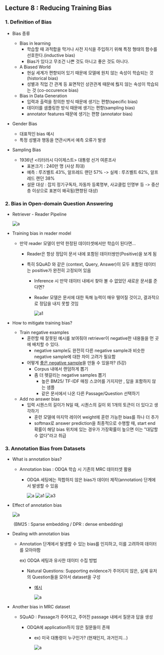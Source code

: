 ## Lecture 8 : Reducing Training Bias

### 1. Definition of Bias

- Bias 종류
  - Bias in learning
    - 학습할 때 과적합을 막거나 사전 지식을 주입하기 위해 특정 형태의 함수를 선호한다.(inductive bias)
    - Bias가 있다고 무조건 나쁜 것도 아니고 좋은 것도 아니다.
  - A Biased World
    - 현실 세계가 편향되어 있기 때문에 모델에 원치 않는 속성이 학습되는 것(historical bias)
    - 성별과 직업 간 관계 등 표면적인 상관관계 때문에 웒지 않는 속성이 학습되는 것 (co-occurence bias)
  - Bias in Data Generation
    - 입력과 출력을 정의한 방식 때문에 생기는 편향(specific bias)
    - 데이터를 샘플링한 방식 때문에 생기는 편향(sampling bias)
    - annotator features 때문에 생기는 편향 (annotator bias)

- Gender Bias
  - 대표적인 bias 예시
  - 특정 성별과 행동을 연관시켜서 예측 오류가 발생

- Sampling Bias
  - 1936년 <리터러시 다이제스트> 대통령 선거 여론조사
    - 표본크기 : 240만 명 (사상 최대)
    - 예측 : 루즈벨트 43%, 알프레드 랜던 57% -> 실제 : 루즈벨트 62%, 알프레드 랜던 38%
    - 설문 대상 : 잡지 정기구독자, 자동차 등록명부, 사교클럽 인명부 등 -> 중산층 이상으로 표본이 왜곡됨(편향된 대상)

### 2. Bias in Open-domain Question Answering

- Retriever - Reader Pipeline

  ![a](https://user-images.githubusercontent.com/87477828/138213981-cdef26ce-33e3-425b-98ce-42aa821cedd8.png)

- Training bias in reader model

  - 만약 reader 모델이 만약 한정된 데이터셋에서만 학습이 된다면...

    - Reader은 항상 정답이 문서 내에 포함된 데이터쌍만(Positive)을 보게 됨

    - 특히 SQuAD 와 같은 (context, Query, Answer)이 모두 포함된 데이터는 positive가 완전히 고정되어 있음

      - Inference 시 만약 데이터 내에서 찾아 볼 수 없었던 새로운 문서를 준다면?

      - Reader 모델은 문서에 대한 독해 능력이 매우 떨어질 것이고, 결과적으로 정답을 내지 못할 것임

        ![a1](https://user-images.githubusercontent.com/87477828/138213985-5953fb01-a251-4ed6-8679-7b0bea20d156.png)

- How to mitigate training bias?
  - Train negative examples
    - 훈련할 때 잘못된 예시를 보여줘야 retriever이 negative한 내용들을 먼 곳에 배치할 수 있다.
      - negative sample도 완전히 다른 negative sample과 비슷한 negative sample에 대한 차이 고려가 필요함
    - 어떻게 [좋은 negative sample](https://github.com/SinGonKim/summary_boostcamp/blob/master/11%EC%A3%BC%EC%B0%A8/2021_10_15_(1)_%EA%B8%B0%EC%96%B5%EB%A9%94%EB%AA%A8.md)을 만들 수 있을까? (5강)
      - Corpus 내에서 랜덤하게 뽑기
      - 좀 더 헷갈리는 negative samples 뽑기
        - 높은 BM25/ TF-IDF 매칭 스코어를 가지지만 , 답을 포함하지 않는 샘플
        - 같은 문서에서 나온 다른 Passage/Question 선택하기
  - Add no answer bias
    - 입력 시퀀스의 길이가 N일 때, 시퀀스의 길이 외 1개의 토큰이 더 있다고 생각하기
      - 훈련 모델에 마지막 레이어 weight에 훈련 가능한 bias를 하나 더 추가
      - softmax로 answer prediction을 최종적으로 수행할 때, start end 확률이 해당 bias 위치에 있는 경우가 가장확률이 높으면 이는 "대답할 수 없다"라고 취급



### 3. Annotation Bias from Datasets

- What is annotation bias?

  - Annotation bias : ODQA 학습 시 기존의 MRC 데이터셋 활용

    - ODQA 세팅에는 적합하지 않은 bias가 데이터 제작(annotation) 단계에서 발생할 수 있음

      ![a](https://user-images.githubusercontent.com/87477828/138215266-8a3df9d4-b98d-4835-9bf8-6e84f0a570bd.png)
      ![a1](https://user-images.githubusercontent.com/87477828/138215268-57d0e9fa-d3a1-47cd-b610-22b70057f8ab.png)
      ![a3](https://user-images.githubusercontent.com/87477828/138215273-6b2a35ff-0831-4495-b604-fd502afc8091.png)

- Effect of annotation bias

  ![a](https://user-images.githubusercontent.com/87477828/138215612-73c733bd-70c2-4cb0-b868-5c996396d580.png)

  ​					(BM25 : Sparse embedding / DPR : dense embedding)

- Dealing with annotation bias

  - Annotation 단계에서 발생할 수 있는 bias를 인지하고, 이를 고려하여 데이터를 모아야함

    ex) ODQA 세팅과 유사한 데이터 수집 방법

    - Natural Questions: Supporting evidence가 주어지지 않은, 실제 유저의 Question들을 모아서 dataset을 구성

      - [예시](https://ai.google.com/resarch/NaturalQuestions/visualization)

        ![a](https://user-images.githubusercontent.com/87477828/138215986-ff8355f4-6455-4dca-8b01-f336ee07531d.png)

- Another bias in MRC dataset

  - SQuAD : Passage가 주어지고, 주어진 passage 내에서 질문과 답을 생성

    - ODQA에 application하지 않은 질문들이 존재

      - ex) 미국 대통령이 누구인가? (현재인지, 과거인지...)

        ![a](https://user-images.githubusercontent.com/87477828/138216167-4e010193-2c83-4d92-8a59-1e7a95c5f078.png)

